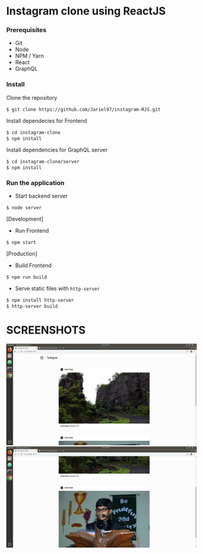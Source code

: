 # Instagram clone using ReactJS

### Prerequisites
- Git
- Node
- NPM / Yarn
- React
- GraphQL

### Install 
Clone the repository

```
$ git clone https://github.com/Jariel97/instagram-RJS.git
```

Install dependecies for Frontend
```
$ cd instagram-clone
$ npm install
```

Install dependencies for GraphQL server
```
$ cd instagram-clone/server
$ npm install
```

### Run the application
- Start backend server
```
$ node server
```

[Development] 
- Run Frontend
```
$ npm start
```

[Production] 
- Build Frontend
```
$ npm run build
```

- Serve static files with `http-server`
```
$ npm install http-server
$ http-server build
```

# SCREENSHOTS
<img src="public/snapshots/1.png" >

<img src="public/snapshots/2.png" >

